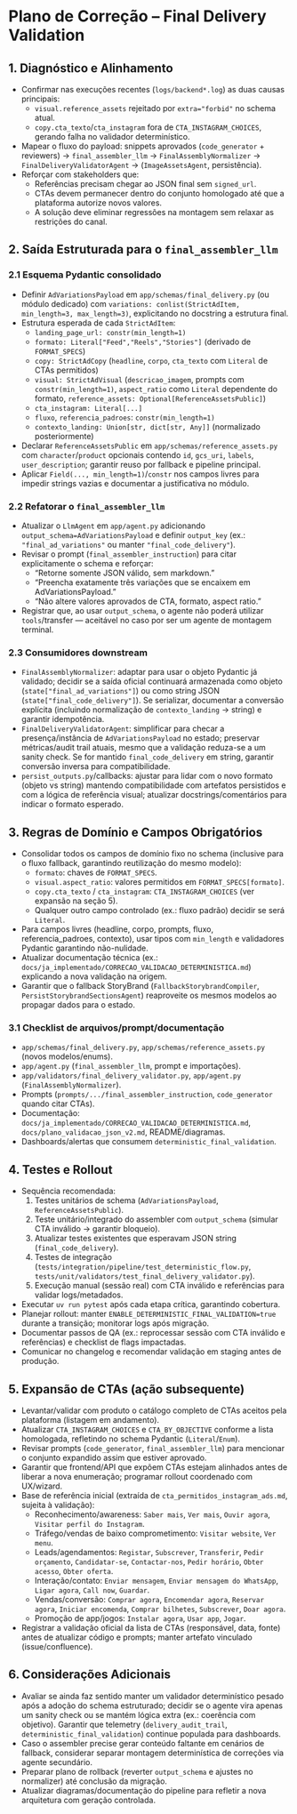 # Plano de Correção – Final Delivery Validation

## 1. Diagnóstico e Alinhamento
- Confirmar nas execuções recentes (`logs/backend*.log`) as duas causas principais:  
  - `visual.reference_assets` rejeitado por `extra="forbid"` no schema atual.  
  - `copy.cta_texto`/`cta_instagram` fora de `CTA_INSTAGRAM_CHOICES`, gerando falha no validador determinístico.
- Mapear o fluxo do payload: snippets aprovados (`code_generator` + reviewers) → `final_assembler_llm` → `FinalAssemblyNormalizer` → `FinalDeliveryValidatorAgent` → (`ImageAssetsAgent`, persistência).  
- Reforçar com stakeholders que:  
  - Referências precisam chegar ao JSON final sem `signed_url`.  
  - CTAs devem permanecer dentro do conjunto homologado até que a plataforma autorize novos valores.  
  - A solução deve eliminar regressões na montagem sem relaxar as restrições do canal.

## 2. Saída Estruturada para o `final_assembler_llm`

### 2.1 Esquema Pydantic consolidado
- Definir `AdVariationsPayload` em `app/schemas/final_delivery.py` (ou módulo dedicado) com `variations: conlist(StrictAdItem, min_length=3, max_length=3)`, explicitando no docstring a estrutura final.  
- Estrutura esperada de cada `StrictAdItem`:  
  - `landing_page_url: constr(min_length=1)`  
  - `formato: Literal["Feed","Reels","Stories"]` (derivado de `FORMAT_SPECS`)  
  - `copy: StrictAdCopy` (`headline`, `corpo`, `cta_texto` com `Literal` de CTAs permitidos)  
  - `visual: StrictAdVisual` (`descricao_imagem`, prompts com `constr(min_length=1)`, `aspect_ratio` como `Literal` dependente do formato, `reference_assets: Optional[ReferenceAssetsPublic]`)  
  - `cta_instagram: Literal[...]`  
  - `fluxo`, `referencia_padroes`: `constr(min_length=1)`  
  - `contexto_landing: Union[str, dict[str, Any]]` (normalizado posteriormente)  
- Declarar `ReferenceAssetsPublic` em `app/schemas/reference_assets.py` com `character`/`product` opcionais contendo `id`, `gcs_uri`, `labels`, `user_description`; garantir reuso por fallback e pipeline principal.  
- Aplicar `Field(..., min_length=1)`/`constr` nos campos livres para impedir strings vazias e documentar a justificativa no módulo.

### 2.2 Refatorar o `final_assembler_llm`
- Atualizar o `LlmAgent` em `app/agent.py` adicionando `output_schema=AdVariationsPayload` e definir `output_key` (ex.: `"final_ad_variations"` ou manter `"final_code_delivery"`).  
- Revisar o prompt (`final_assembler_instruction`) para citar explicitamente o schema e reforçar:  
  - “Retorne somente JSON válido, sem markdown.”  
  - “Preencha exatamente três variações que se encaixem em AdVariationsPayload.”  
  - “Não altere valores aprovados de CTA, formato, aspect ratio.”  
- Registrar que, ao usar `output_schema`, o agente não poderá utilizar `tools`/transfer — aceitável no caso por ser um agente de montagem terminal.

### 2.3 Consumidores downstream
- `FinalAssemblyNormalizer`: adaptar para usar o objeto Pydantic já validado; decidir se a saída oficial continuará armazenada como objeto (`state["final_ad_variations"]`) ou como string JSON (`state["final_code_delivery"]`). Se serializar, documentar a conversão explícita (incluindo normalização de `contexto_landing` → string) e garantir idempotência.  
- `FinalDeliveryValidatorAgent`: simplificar para checar a presença/instância de `AdVariationsPayload` no estado; preservar métricas/audit trail atuais, mesmo que a validação reduza-se a um sanity check. Se for mantido `final_code_delivery` em string, garantir conversão inversa para compatibilidade.  
- `persist_outputs.py`/callbacks: ajustar para lidar com o novo formato (objeto vs string) mantendo compatibilidade com artefatos persistidos e com a lógica de referência visual; atualizar docstrings/comentários para indicar o formato esperado.

## 3. Regras de Domínio e Campos Obrigatórios
- Consolidar todos os campos de domínio fixo no schema (inclusive para o fluxo fallback, garantindo reutilização do mesmo modelo):  
  - `formato`: chaves de `FORMAT_SPECS`.  
  - `visual.aspect_ratio`: valores permitidos em `FORMAT_SPECS[formato]`.  
  - `copy.cta_texto` / `cta_instagram`: `CTA_INSTAGRAM_CHOICES` (ver expansão na seção 5).  
  - Qualquer outro campo controlado (ex.: fluxo padrão) decidir se será `Literal`.
- Para campos livres (headline, corpo, prompts, fluxo, referencia_padroes, contexto), usar tipos com `min_length` e validadores Pydantic garantindo não-nulidade.
- Atualizar documentação técnica (ex.: `docs/ja_implementado/CORRECAO_VALIDACAO_DETERMINISTICA.md`) explicando a nova validação na origem.
- Garantir que o fallback StoryBrand (`FallbackStorybrandCompiler`, `PersistStorybrandSectionsAgent`) reaproveite os mesmos modelos ao propagar dados para o estado.

### 3.1 Checklist de arquivos/prompt/documentação
- `app/schemas/final_delivery.py`, `app/schemas/reference_assets.py` (novos modelos/enums).  
- `app/agent.py` (`final_assembler_llm`, prompt e importações).  
- `app/validators/final_delivery_validator.py`, `app/agent.py` (`FinalAssemblyNormalizer`).  
- Prompts (`prompts/.../final_assembler_instruction`, `code_generator` quando citar CTAs).  
- Documentação: `docs/ja_implementado/CORRECAO_VALIDACAO_DETERMINISTICA.md`, `docs/plano_validacao_json_v2.md`, README/diagramas.  
- Dashboards/alertas que consumem `deterministic_final_validation`.

## 4. Testes e Rollout
- Sequência recomendada:  
  1. Testes unitários de schema (`AdVariationsPayload`, `ReferenceAssetsPublic`).  
  2. Teste unitário/integrado do assembler com `output_schema` (simular CTA inválido → garantir bloqueio).  
  3. Atualizar testes existentes que esperavam JSON string (`final_code_delivery`).  
  4. Testes de integração (`tests/integration/pipeline/test_deterministic_flow.py`, `tests/unit/validators/test_final_delivery_validator.py`).  
  5. Execução manual (sessão real) com CTA inválido e referências para validar logs/metadados.  
- Executar `uv run pytest` após cada etapa crítica, garantindo cobertura.  
- Planejar rollout: manter `ENABLE_DETERMINISTIC_FINAL_VALIDATION=true` durante a transição; monitorar logs após migração.  
- Documentar passos de QA (ex.: reprocessar sessão com CTA inválido e referências) e checklist de flags impactadas.  
- Comunicar no changelog e recomendar validação em staging antes de produção.

## 5. Expansão de CTAs (ação subsequente)
- Levantar/validar com produto o catálogo completo de CTAs aceitos pela plataforma (listagem em andamento).  
- Atualizar `CTA_INSTAGRAM_CHOICES` e `CTA_BY_OBJECTIVE` conforme a lista homologada, refletindo no schema Pydantic (`Literal`/`Enum`).  
- Revisar prompts (`code_generator`, `final_assembler_llm`) para mencionar o conjunto expandido assim que estiver aprovado.  
- Garantir que frontend/API que expõem CTAs estejam alinhados antes de liberar a nova enumeração; programar rollout coordenado com UX/wizard.  
- Base de referência inicial (extraída de `cta_permitidos_instagram_ads.md`, sujeita à validação):  
  - Reconhecimento/awareness: `Saber mais`, `Ver mais`, `Ouvir agora`, `Visitar perfil do Instagram`.  
  - Tráfego/vendas de baixo comprometimento: `Visitar website`, `Ver menu`.  
  - Leads/agendamentos: `Registar`, `Subscrever`, `Transferir`, `Pedir orçamento`, `Candidatar-se`, `Contactar-nos`, `Pedir horário`, `Obter acesso`, `Obter oferta`.  
  - Interação/contato: `Enviar mensagem`, `Enviar mensagem do WhatsApp`, `Ligar agora`, `Call now`, `Guardar`.  
  - Vendas/conversão: `Comprar agora`, `Encomendar agora`, `Reservar agora`, `Iniciar encomenda`, `Comprar bilhetes`, `Subscrever`, `Doar agora`.  
  - Promoção de app/jogos: `Instalar agora`, `Usar app`, `Jogar`.
- Registrar a validação oficial da lista de CTAs (responsável, data, fonte) antes de atualizar código e prompts; manter artefato vinculado (issue/confluence).

## 6. Considerações Adicionais
- Avaliar se ainda faz sentido manter um validador determinístico pesado após a adoção do schema estruturado; decidir se o agente vira apenas um sanity check ou se mantém lógica extra (ex.: coerência com objetivo). Garantir que telemetry (`delivery_audit_trail`, `deterministic_final_validation`) continue populada para dashboards.  
- Caso o assembler precise gerar conteúdo faltante em cenários de fallback, considerar separar montagem determinística de correções via agente secundário.  
- Preparar plano de rollback (reverter `output_schema` e ajustes no normalizer) até conclusão da migração.  
- Atualizar diagramas/documentação do pipeline para refletir a nova arquitetura com geração controlada.
